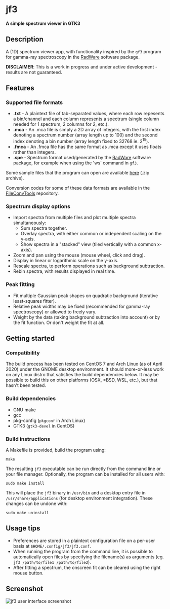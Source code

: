 # **jf3**

**A simple spectrum viewer in GTK3**

## Description

A (1D) spectrum viewer app, with functionality inspired by the `gf3` program for gamma-ray spectroscopy in the [RadWare](https://radware.phy.ornl.gov/) software package.

**DISCLAIMER**: This is a work in progress and under active development - results are not guaranteed.

## Features

### Supported file formats

* **.txt** - A plaintext file of tab-separated values, where each row repesents a bin/channel and each column represents a spectrum (single column needed for 1 spectrum, 2 columns for 2, etc.).
* **.mca** - An .mca file is simply a 2D array of integers, with the first index denoting a spectrum number (array length up to 100) and the second index denoting a bin number (array length fixed to 32768 ie. 2<sup>15</sup>).
* **.fmca** - An .fmca file has the same format as .mca except it uses floats rather than integers.
* **.spe** -  Spectrum format used/generated by the [RadWare](https://radware.phy.ornl.gov/) software package, for example when using the 'ws' command in `gf3`.

Some sample files that the program can open are available [here](https://mega.nz/#!yUtRBAYR!ATst0ngazksR-g-P-Qdsw2rd4lpHJXBpd6nJq6pW77I) (.zip archive).

Conversion codes for some of these data formats are available in the [FileConvTools](https://github.com/e-j-w/FileConvTools) repository.

### Spectrum display options

* Import spectra from multiple files and plot multiple spectra simultaneously:
    * Sum spectra together.
    * Overlay spectra, with either common or independent scaling on the y-axis.
    * Show spectra in a "stacked" view (tiled vertically with a common x-axis).
* Zoom and pan using the mouse (mouse wheel, click and drag).
* Display in linear or logarithmic scale on the y-axis.
* Rescale spectra, to perform operations such as background subtraction.
* Rebin spectra, with results displayed in real time.

### Peak fitting

* Fit multiple Gaussian peak shapes on quadratic background (iterative least-squares fitter).
* Relative peak widths may be fixed (recommended for gamma-ray spectroscopy) or allowed to freely vary.
* Weight by the data (taking background subtraction into account) or by the fit function.  Or don't weight the fit at all.

## Getting started

### Compatibility

The build process has been tested on CentOS 7 and Arch Linux (as of April 2020) under the GNOME desktop environment.  It should more-or-less work on any Linux distro that satisfies the build dependencies below.  It may be possible to build this on other platforms (OSX, *BSD, WSL, etc.), but that hasn't been tested.

### Build dependencies

* GNU make
* gcc
* pkg-config (`pkgconf` in Arch Linux)
* GTK3 (`gtk3-devel` in CentOS)

### Build instructions

A Makefile is provided, build the program using:

```make``` 

The resulting `jf3` executable can be run directly from the command line or your file manager.  Optionally, the program can be installed for all users with:

```sudo make install```

This will place the `jf3` binary in `/usr/bin` and a desktop entry file in `/usr/share/applications` (for desktop environment integration).  These changes can be undone with:

```sudo make uninstall```


## Usage tips

* Preferences are stored in a plaintext configuration file on a per-user basis at `$HOME/.config/jf3/jf3.conf`.
* When running the program from the command line, it is possible to automatically open files by specifying the filename(s) as arguments (eg. `jf3 /path/to/file1 /path/to/file2`).
* After fitting a spectrum, the onscreen fit can be cleared using the right mouse button.

## Screenshot

![jf3 user interface screenshot](https://raw.githubusercontent.com/e-j-w/e-j-w.github.io/master/media/jf3.png "jf3 user interface")
